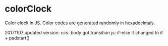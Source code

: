 # colorClock
Color clock in JS. Color codes are generated randomly in hexadecimals. 


20171107 updated version:
ccs: body got transition
js: if-else if changed to if + padstart()
